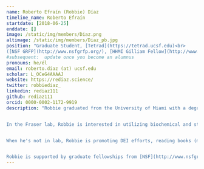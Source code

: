 ```yaml
---
name: Roberto Efraín (Robbie) Díaz
timeline_name: Roberto Efraín
startdate: [2018-06-25]
enddate: []
image: /static/img/members/Diaz.png
altimage: /static/img/members/Diaz_pb.jpg
position: "Graduate Student, [Tetrad](https://tetrad.ucsf.edu)<br>
([NSF GRFP](http://www.nsfgrfp.org/), [HHMI Gilliam Fellow](http://www.hhmi.org/science-education/programs/gilliam-fellowships-advanced-study/))"
#subsequent:  update once you become an alumnus
pronouns: he/él
email: roberto.diaz (at) ucsf.edu
scholar: L_OCeG4AAAAJ
website: https://rediaz.science/
twitter: robbiediaz_
linkedin: rediaz111
github: rediaz111
orcid: 0000-0002-1172-9919
description: "Robbie graduated from the University of Miami with a degree in Neuroscience. He studied how transcription factors regulate axon regeneration in the central nervous system as an undergraduate in [Dr. Vance Lemmon's](https://www.lembixlab.net) lab.


In the Fraser lab, Robbie is interested in utilizing biochemical and structural techniques to study interactions between chitin-binding proteins and chitin.


When he's not in lab, Robbie is promoting DEI efforts, reading books (more often tweets), or enjoying a San Francisco park.


Robbie is supported by graduate fellowships from [NSF](http://www.nsfgrfp.org/) and [HHMI](http://www.hhmi.org/science-education/programs/gilliam-fellowships-advanced-study/), and his cats [Boo the Cat](/pets/#Boo%20the%20Cat) and [Timo the Cat](/pets/#Timo%20the%20Cat)."
---
```

